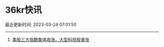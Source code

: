 # 36kr快讯

最近更新时间: 2023-03-24 07:01:50

--- 
1. [美股三大指数集体收涨，大型科技股普涨](https://www.36kr.com/newsflashes/2184650042966150) 

